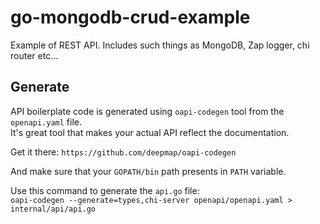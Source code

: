 # go-mongodb-crud-example
Example of REST API. Includes such things as MongoDB, Zap logger, chi router etc...

## Generate

API boilerplate code is generated using `oapi-codegen` tool from the `openapi.yaml` file.  
It's great tool that makes your actual API reflect the documentation.  

Get it there:
`https://github.com/deepmap/oapi-codegen`

And make sure that your `GOPATH/bin` path presents in `PATH` variable.

Use this command to generate the `api.go` file:  
`oapi-codegen --generate=types,chi-server openapi/openapi.yaml > internal/api/api.go`